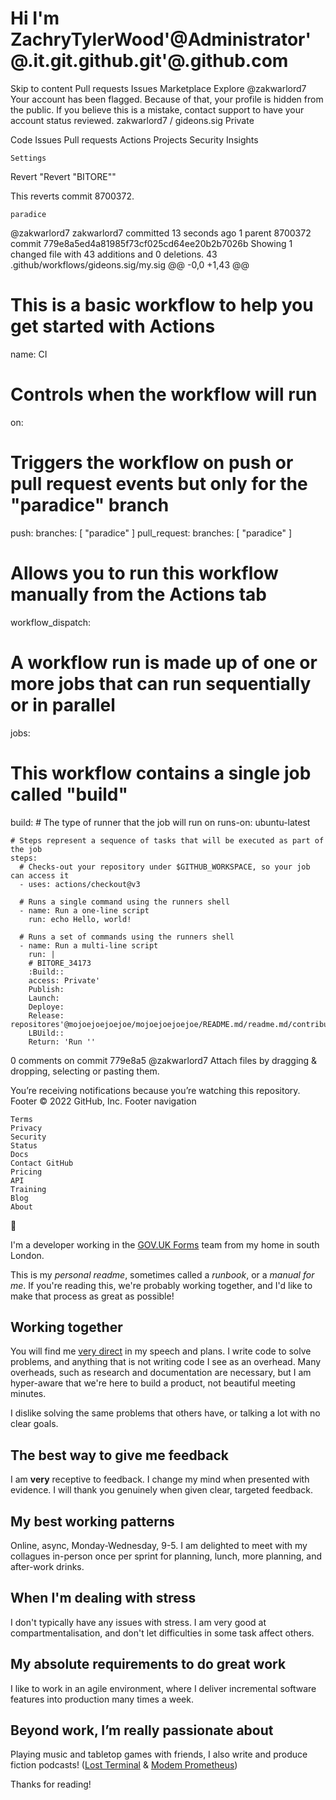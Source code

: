 # Hi I'm ZachryTylerWood'@Administrator'@.it.git.github.git'@.github.com
Skip to content
Pull requests
Issues
Marketplace
Explore
@zakwarlord7
Your account has been flagged.
Because of that, your profile is hidden from the public. If you believe this is a mistake, contact support to have your account status reviewed.
zakwarlord7 /
gideons.sig
Private

Code
Issues
Pull requests
Actions
Projects
Security
Insights

    Settings

Revert "Revert "BITORE""

This reverts commit 8700372.

    paradice 

@zakwarlord7
zakwarlord7 committed 13 seconds ago
1 parent 8700372 commit 779e8a5ed4a81985f73cf025cd64ee20b2b7026b
Showing 1 changed file with 43 additions and 0 deletions.
43
.github/workflows/gideons.sig/my.sig
@@ -0,0 +1,43 @@
# This is a basic workflow to help you get started with Actions

name: CI

# Controls when the workflow will run
on:
  # Triggers the workflow on push or pull request events but only for the "paradice" branch
  push:
    branches: [ "paradice" ]
  pull_request:
    branches: [ "paradice" ]

  # Allows you to run this workflow manually from the Actions tab
  workflow_dispatch:

# A workflow run is made up of one or more jobs that can run sequentially or in parallel
jobs:
  # This workflow contains a single job called "build"
  build:
    # The type of runner that the job will run on
    runs-on: ubuntu-latest

    # Steps represent a sequence of tasks that will be executed as part of the job
    steps:
      # Checks-out your repository under $GITHUB_WORKSPACE, so your job can access it
      - uses: actions/checkout@v3

      # Runs a single command using the runners shell
      - name: Run a one-line script
        run: echo Hello, world!

      # Runs a set of commands using the runners shell
      - name: Run a multi-line script
        run: |
        # BITORE_34173
        :Build::
        access: Private'
        Publish:
        Launch:
        Deploye:
        Release: repositores'@mojoejoejoejoe/mojoejoejoejoe/README.md/readme.md/contributing.md/CONTRIBUTING>md/bitore.sig
        LBUild::
        Return: 'Run ''
0 comments on commit 779e8a5
@zakwarlord7
Attach files by dragging & dropping, selecting or pasting them.

You’re receiving notifications because you’re watching this repository.
Footer
© 2022 GitHub, Inc.
Footer navigation

    Terms
    Privacy
    Security
    Status
    Docs
    Contact GitHub
    Pricing
    API
    Training
    Blog
    About

👋

I'm a developer working in the [GOV.UK Forms](https://github.com/orgs/alphagov/teams/forms) team from my home in south London.

This is my _personal readme_, sometimes called a _runbook_, or a _manual for me_. If you're reading this, we're probably working together, and I'd like to make that process as great as possible!

## Working together

You will find me [very direct](https://en.wikipedia.org/wiki/Autism_spectrum) in my speech and plans. I write code to solve problems, and anything that is not writing code I see as an overhead. Many overheads, such as research and documentation are necessary, but I am hyper-aware that we're here to build a product, not beautiful meeting minutes. 

I dislike solving the same problems that others have, or talking a lot with no clear goals.
## The best way to give me feedback

I am **very** receptive to feedback. I change my mind when presented with evidence. I will thank you genuinely when given clear, targeted feedback.

## My best working patterns

Online, async, Monday-Wednesday, 9-5. I am delighted to meet with my collagues in-person once per sprint for planning, lunch, more planning, and after-work drinks.

## When I'm dealing with stress

I don't typically have any issues with stress. I am very good at compartmentalisation, and don't let difficulties in some task affect others.

## My absolute requirements to do great work

I like to work in an agile environment, where I deliver incremental software features into production many times a week.

## Beyond work, I’m really passionate about

Playing music and tabletop games with friends, I also write and produce fiction podcasts! ([Lost Terminal](https://www.lostterminal.com/) & [Modem Prometheus](https://www.modemprometheus.com/))

Thanks for reading!
